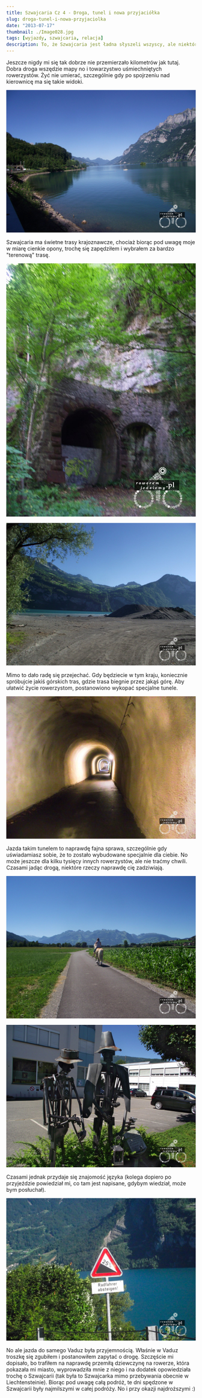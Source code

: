 ```yaml
---
title: Szwajcaria Cz 4 - Droga, tunel i nowa przyjaciółka
slug: droga-tunel-i-nowa-przyjaciolka
date: "2013-07-17"
thumbnail: ./Image028.jpg
tags: [wyjazdy, szwajcaria, relacja]
description: To, że Szwajcaria jest ładna słyszeli wszyscy, ale niektóre rozwiązania są naprawdę świetne, zobaczycie na przykład tunel specjalnie dla rowerzystów.
---
```


Jeszcze nigdy mi się tak dobrze nie przemierzało kilometrów jak tutaj. Dobra droga wszędzie mapy no i towarzystwo uśmiechniętych rowerzystów. Żyć nie umierać, szczególnie gdy po spojrzeniu nad kierownicę ma się takie widoki.

![image](./Image028.jpg)

Szwajcaria ma świetne trasy krajoznawcze, chociaż biorąc pod uwagę moje w miarę cienkie opony, trochę się zapędziłem i wybrałem za bardzo "terenową" trasę. 

![image](./Image023.jpg)

![image](./Image024.jpg)


Mimo to dało radę się przejechać. Gdy będziecie w tym kraju, koniecznie spróbujcie jakiś górskich tras, gdzie trasa biegnie przez jakąś górę. Aby ułatwić życie rowerzystom, postanowiono wykopać specjalne tunele.

![image](./Image026.jpg)

Jazda takim tunelem to naprawdę fajna sprawa, szczególnie gdy uświadamiasz sobie, że to zostało wybudowane specjalnie dla ciebie. No może jeszcze dla kilku tysięcy innych rowerzystów, ale nie traćmy chwili. Czasami jadąc drogą, niektóre rzeczy naprawdę cię zadziwiają.

![image](./Image030.jpg)

![image](./Image029.jpg)

Czasami jednak przydaje się znajomość języka (kolega dopiero po przyjeździe powiedział mi, co tam jest napisane, gdybym wiedział, może bym posłuchał). 

![image](./Image027.jpg)

No ale jazda do samego Vaduz była przyjemnością. Właśnie w Vaduz troszkę się zgubiłem i postanowiłem zapytać o drogę. Szczęście mi dopisało, bo trafiłem na naprawdę przemiłą dziewczynę na rowerze, która pokazała mi miasto, wyprowadziła mnie z niego i na dodatek opowiedziała trochę o Szwajcarii (tak była to Szwajcarka mimo przebywania obecnie w Liechtensteinie). Biorąc pod uwagę całą podróż, te dni spędzone w Szwajcarii były najmilszymi w całej podróży. No i przy okazji najdroższymi :) 